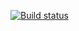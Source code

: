 [![Build status](https://ci.appveyor.com/api/projects/status/8kiyu0ar4sb2lrpp?svg=true)](https://ci.appveyor.com/project/Anya9999222/geolocation)
